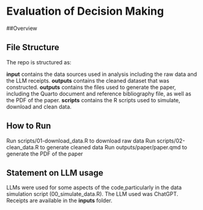 # Evaluation of Decision Making

##Overview

## File Structure
The repo is structured as:

**input** contains the data sources used in analysis including the raw data and the LLM receipts. 
**outputs** contains the cleaned dataset that was constructed.
**outputs** contains the files used to generate the paper, including the Quarto document and reference bibliography file, as well as the PDF of the paper.
**scripts** contains the R scripts used to simulate, download and clean data.

## How to Run
Run scripts/01-download_data.R to download raw data
Run scripts/02-clean_data.R to generate cleaned data
Run outputs/paper/paper.qmd to generate the PDF of the paper

## Statement on LLM usage
LLMs were used for some aspects of the code,particularly in the data simulation script (00_simulate_data.R). The LLM used was ChatGPT. Receipts are available in the **inputs** folder.
